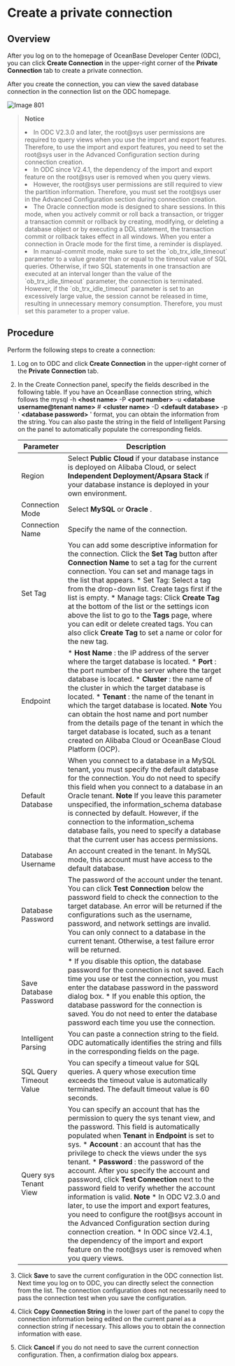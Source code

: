Create a private connection 
================================================





Overview 
-----------------------------

After you log on to the homepage of OceanBase Developer Center (ODC), you can click **Create Connection** in the upper-right corner of the **Private Connection** tab to create a private connection.

After you create the connection, you can view the saved database connection in the connection list on the ODC homepage. 

![Image 801](https://help-static-aliyun-doc.aliyuncs.com/assets/img/en-US/7804408461/p294940.png)

> **Notice**  
> <li> In ODC V2.3.0 and later, the root@sys user permissions are required to query views when you use the import and export features. Therefore, to use the import and export features, you need to set the root@sys user in the Advanced Configuration section during connection creation.</li>
> <li> In ODC since V2.4.1, the dependency of the import and export feature on the root@sys user is removed when you query views.</li>
> <li> However, the root@sys user permissions are still required to view the partition information. Therefore, you must set the root@sys user in the Advanced Configuration section during connection creation.</li>
> <li> The Oracle connection mode is designed to share sessions. In this mode, when you actively commit or roll back a transaction, or trigger a transaction commit or rollback by creating, modifying, or deleting a database object or by executing a DDL statement, the transaction commit or rollback takes effect in all windows. When you enter a connection in Oracle mode for the first time, a reminder is displayed.</li>
> <li> In manual-commit mode, make sure to set the `ob_trx_idle_timeout` parameter to a value greater than or equal to the timeout value of SQL queries. Otherwise, if two SQL statements in one transaction are executed at an interval longer than the value of the `ob_trx_idle_timeout` parameter, the connection is terminated. However, if the `ob_trx_idle_timeout` parameter is set to an excessively large value, the session cannot be released in time, resulting in unnecessary memory consumption. Therefore, you must set this parameter to a proper value.</li>

  




Procedure 
------------------------------

Perform the following steps to create a connection:

1. Log on to ODC and click **Create Connection** in the upper-right corner of the **Private Connection** tab.

   

2. In the Create Connection panel, specify the fields described in the following table. If you have an OceanBase connection string, which follows the mysql -h **\<host name\>** -P **\<port number\>** -u **\<database username@tenant name\>** # **\<cluster name\>** -D **\<default database\>** -p ' **\<database password\>** ' format, you can obtain the information from the string. You can also paste the string in the field of Intelligent Parsing on the panel to automatically populate the corresponding fields.

   

   |        Parameter        |                                                                                                                                                                                                                                                                                                                                                                                                                                                                                                                  Description                                                                                                                                                                                                                                                                                                                                                                                                                                                                                                                  |
   |-------------------------|-----------------------------------------------------------------------------------------------------------------------------------------------------------------------------------------------------------------------------------------------------------------------------------------------------------------------------------------------------------------------------------------------------------------------------------------------------------------------------------------------------------------------------------------------------------------------------------------------------------------------------------------------------------------------------------------------------------------------------------------------------------------------------------------------------------------------------------------------------------------------------------------------------------------------------------------------------------------------------------------------------------------------------------------------|
   | Region                  | Select **Public Cloud** if your database instance is deployed on Alibaba Cloud, or select **Independent Deployment/Apsara Stack** if your database instance is deployed in your own environment.                                                                                                                                                                                                                                                                                                                                                                                                                                                                                                                                                                                                                                                                                                                                                                                                                                              |
   | Connection Mode         | Select **MySQL** or **Oracle** .                                                                                                                                                                                                                                                                                                                                                                                                                                                                                                                                                                                                                                                                                                                                                                                                                                                                                                                                                                                                              |
   | Connection Name         | Specify the name of the connection.                                                                                                                                                                                                                                                                                                                                                                                                                                                                                                                                                                                                                                                                                                                                                                                                                                                                                                                                                                                                           |
   | Set Tag                 | You can add some descriptive information for the connection.  Click the **Set Tag** button after **Connection Name** to set a tag for the current connection. You can set and manage tags in the list that appears. * Set Tag: Select a tag from the drop-down list. Create tags first if the list is empty.   * Manage tags: Click **Create Tag** at the bottom of the list or the settings icon above the list to go to the **Tags** page, where you can edit or delete created tags. You can also click **Create Tag** to set a name or color for the new tag.                                                                                                                                                                                                                                                                                                                                                          |
   | Endpoint                | * **Host Name** : the IP address of the server where the target database is located.   * **Port** : the port number of the server where the target database is located.   * **Cluster** : the name of the cluster in which the target database is located.   * **Tenant** : the name of the tenant in which the target database is located.  **Note**  You can obtain the host name and port number from the details page of the tenant in which the target database is located, such as a tenant created on Alibaba Cloud or OceanBase Cloud Platform (OCP).                                                                                                                                                                                                                                                                                           |
   | Default Database        | When you connect to a database in a MySQL tenant, you must specify the default database for the connection.  You do not need to specify this field when you connect to a database in an Oracle tenant.  **Note**  If you leave this parameter unspecified, the information_schema database is connected by default.  However, if the connection to the information_schema database fails, you need to specify a database that the current user has access permissions.                                                                                                                                                                                                                                                                                                                                                                                                                                                                                                        |
   | Database Username       | An account created in the tenant. In MySQL mode, this account must have access to the default database.                                                                                                                                                                                                                                                                                                                                                                                                                                                                                                                                                                                                                                                                                                                                                                                                                                                                                                                                       |
   | Database Password       | The password of the account under the tenant.  You can click **Test Connection** below the password field to check the connection to the target database. An error will be returned if the configurations such as the username, password, and network settings are invalid. You can only connect to a database in the current tenant. Otherwise, a test failure error will be returned.                                                                                                                                                                                                                                                                                                                                                                                                                                                                                                                                                                                                                                       |
   | Save Database Password  | * If you disable this option, the database password for the connection is not saved. Each time you use or test the connection, you must enter the database password in the password dialog box.   * If you enable this option, the database password for the connection is saved. You do not need to enter the database password each time you use the connection.                                                                                                                                                                                                                                                                                                                                                                                                                                                                                                                                                                                         |
   | Intelligent Parsing     | You can paste a connection string to the field. ODC automatically identifies the string and fills in the corresponding fields on the page.                                                                                                                                                                                                                                                                                                                                                                                                                                                                                                                                                                                                                                                                                                                                                                                                                                                                                                    |
   | SQL Query Timeout Value | You can specify a timeout value for SQL queries. A query whose execution time exceeds the timeout value is automatically terminated. The default timeout value is 60 seconds.                                                                                                                                                                                                                                                                                                                                                                                                                                                                                                                                                                                                                                                                                                                                                                                                                                                                 |
   | Query sys Tenant View   | You can specify an account that has the permission to query the sys tenant view, and the password. This field is automatically populated when **Tenant** in **Endpoint** is set to sys.  * **Account** : an account that has the privilege to check the views under the sys tenant.   * **Password** : the password of the account.    After you specify the account and password, click **Test Connection** next to the password field to verify whether the account information is valid.  **Note**  * In ODC V2.3.0 and later, to use the import and export features, you need to configure the root@sys account in the Advanced Configuration section during connection creation.   * In ODC since V2.4.1, the dependency of the import and export feature on the root@sys user is removed when you query views.    |

   

3. Click **Save** to save the current configuration in the ODC connection list. Next time you log on to ODC, you can directly select the connection from the list. The connection configuration does not necessarily need to pass the connection test when you save the configuration.

   

4. Click **Copy Connection String** in the lower part of the panel to copy the connection information being edited on the current panel as a connection string if necessary. This allows you to obtain the connection information with ease.

   

5. Click **Cancel** if you do not need to save the current connection configuration. Then, a confirmation dialog box appears.

   




